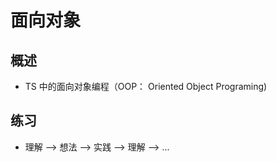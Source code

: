 # 面向对象

## 概述

+ TS 中的面向对象编程（OOP： Oriented Object Programing)

## 练习

+ 理解 --> 想法 --> 实践 --> 理解 --> ...
